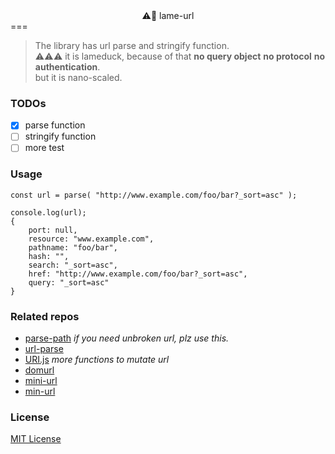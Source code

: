 <center>⚠️🦆 lame-url</center>
===

> The library has url parse and stringify function.    
⚠️⚠️⚠️ it is lameduck, because of that **no query object** **no protocol** **no authentication**.    
but it is nano-scaled.

### TODOs
- [x] parse function
- [ ] stringify function
- [ ] more test

### Usage

    const url = parse( "http://www.example.com/foo/bar?_sort=asc" );

    console.log(url);
    {
        port: null,
        resource: "www.example.com",
        pathname: "foo/bar",
        hash: "",
        search: "_sort=asc",
        href: "http://www.example.com/foo/bar?_sort=asc",
        query: "_sort=asc"
    }


### Related repos
- [parse-path](https://github.com/IonicaBizau/parse-path) *if you need unbroken url, plz use this.*
- [url-parse](https://github.com/unshiftio/url-parse)
- [URI.js](https://github.com/medialize/URI.js) *more functions to mutate url*
- [domurl](https://github.com/Mikhus/domurl)
- [mini-url](https://github.com/DylanPiercey/mini-url)
- [min-url](https://github.com/chunpu/min-url)

### License
[MIT License](https://opensource.org/licenses/MIT)
